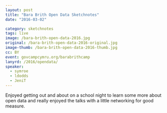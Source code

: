 ```yaml
---
layout: post
title: "Bara Brith Open Data Sketchnotes"
date: "2016-03-02"

category: sketchnotes
tags: live
image: /bara-brith-open-data-2016.jpg
original: /bara-brith-open-data-2016-original.jpg
image-thumb: /bara-brith-open-data-2016-thumb.jpg
cc: BY
event: govcampcymru.org/barabrithcamp
lanyrd: /2016/opendata/
speaker:
  - symroe
  - ldodds
  - JeniT
---
```


Enjoyed getting out and about on a school night to learn some more about open data and really enjoyed the talks with a little networking for good measure.
